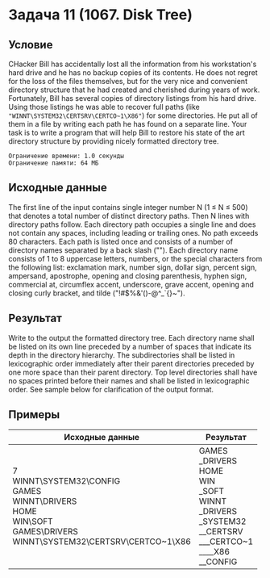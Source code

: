 #  Задача 11 (1067. Disk Tree)

## Условие

СHacker Bill has accidentally lost all the information from his workstation's hard drive and he has no backup copies of its contents. He does not regret for the loss of the files themselves, but for the very nice and convenient directory structure that he had created and cherished during years of work.
Fortunately, Bill has several copies of directory listings from his hard drive. Using those listings he was able to recover full paths (like `"WINNT\SYSTEM32\CERTSRV\CERTCO~1\X86"`) for some directories. He put all of them in a file by writing each path he has found on a separate line.
Your task is to write a program that will help Bill to restore his state of the art directory structure by providing nicely formatted directory tree.

    Ограничение времени: 1.0 секунды
    Ограничение памяти: 64 МБ


## Исходные данные

The first line of the input contains single integer number N (1 ≤ N ≤ 500) that denotes a total number of distinct directory paths. Then N lines with directory paths follow. Each directory path occupies a single line and does not contain any spaces, including leading or trailing ones. No path exceeds 80 characters. Each path is listed once and consists of a number of directory names separated by a back slash ("\").
Each directory name consists of 1 to 8 uppercase letters, numbers, or the special characters from the following list: exclamation mark, number sign, dollar sign, percent sign, ampersand, apostrophe, opening and closing parenthesis, hyphen sign, commercial at, circumflex accent, underscore, grave accent, opening and closing curly bracket, and tilde ("!#$%&'()-@^_`{}~").

## Результат
Write to the output the formatted directory tree. Each directory name shall be listed on its own line preceded by a number of spaces that indicate its depth in the directory hierarchy. The subdirectories shall be listed in lexicographic order immediately after their parent directories preceded by one more space than their parent directory. Top level directories shall have no spaces printed before their names and shall be listed in lexicographic order. See sample below for clarification of the output format.

## Примеры
| Исходные данные | Результат  |
|---|---|
|7<br>WINNT\SYSTEM32\CONFIG<br>GAMES<br>WINNT\DRIVERS<br>HOME<br>WIN\SOFT<br>GAMES\DRIVERS<br>WINNT\SYSTEM32\CERTSRV\CERTCO~1\X86<br>|GAMES<br>_DRIVERS<br>HOME<br>WIN<br>_SOFT<br>WINNT<br>_DRIVERS<br> _SYSTEM32<br>__CERTSRV<br>___CERTCO~1<br>____X86<br>__CONFIG |
